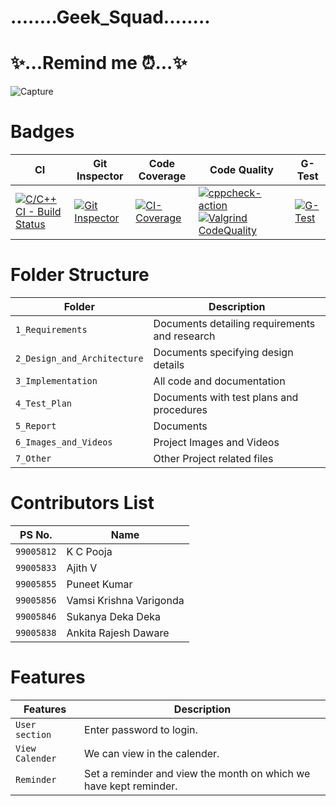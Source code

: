 # ........Geek_Squad........
# ✨...Remind me ⏰...✨
![Capture](https://user-images.githubusercontent.com/79782487/132104250-a70603a3-8a16-428c-9d03-07f74bd188f3.gif)

# Badges
| CI | Git Inspector | Code Coverage |Code Quality |G-Test |
|----|--------------|---------------|---------------|-----------|
|[![C/C++ CI - Build Status](https://github.com/ajith-io/geek_squads/actions/workflows/main.yml/badge.svg)](https://github.com/ajith-io/geek_squads/actions/workflows/main.yml)|[![Git Inspector](https://github.com/ajith-io/geek_squads/actions/workflows/git_inspector.yml/badge.svg)](https://github.com/ajith-io/geek_squads/actions/workflows/git_inspector.yml)|[![CI-Coverage](https://github.com/ajith-io/geek_squads/actions/workflows/coverage.yml/badge.svg)](https://github.com/ajith-io/geek_squads/actions/workflows/coverage.yml)|[![cppcheck-action](https://github.com/ajith-io/geek_squads/actions/workflows/cppcheck.yml/badge.svg)](https://github.com/ajith-io/geek_squads/actions/workflows/cppcheck.yml)[![Valgrind CodeQuality](https://github.com/ajith-io/geek_squads/actions/workflows/valgrind_code.yml/badge.svg)](https://github.com/ajith-io/geek_squads/actions/workflows/valgrind_code.yml)|[![G-Test](https://github.com/ajith-io/geek_squads/actions/workflows/gtest.yml/badge.svg)](https://github.com/ajith-io/geek_squads/actions/workflows/gtest.yml)|

# Folder Structure
| Folder | Description |
|--------|-------------|
|`1_Requirements`|  Documents detailing requirements and research     |
|`2_Design_and_Architecture`|Documents specifying design details|
|`3_Implementation`|All code and documentation|
|`4_Test_Plan`|Documents with test plans and procedures|
|`5_Report`|Documents|
|`6_Images_and_Videos`| Project Images and Videos|
|`7_Other`|Other Project related files|

# Contributors List
| PS No. | Name | 
|---------|-----|
|`99005812`| K C Pooja |
|`99005833`|Ajith V| 
|`99005855`|Puneet Kumar |
|`99005856`|Vamsi Krishna Varigonda|
|`99005846`|Sukanya Deka Deka|
|`99005838`|Ankita Rajesh Daware|

# Features #
  Features            | Description
-------------------| -----------------------------------------
`User section`     | Enter password to login.
`View Calender`| We can view in the calender.
`Reminder`| Set a reminder and view the month on which we have kept reminder.
